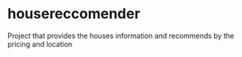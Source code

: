 # housereccomender
Project that provides the houses information and recommends by the pricing and location
